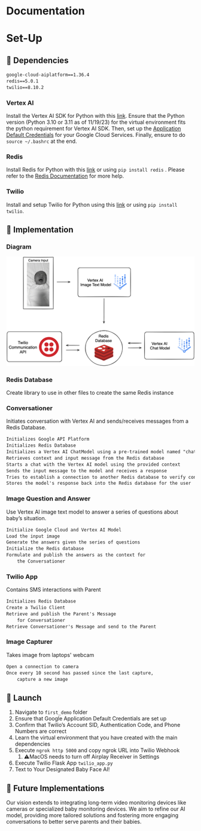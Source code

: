 # Documentation

# Set-Up

## 🔧 Dependencies

```markdown
google-cloud-aiplatform==1.36.4
redis==5.0.1
twilio==8.10.2
```

### Vertex AI

Install the Vertex AI SDK for Python with this [link](https://cloud.google.com/vertex-ai/docs/start/install-sdk). Ensure that the Python version (Python 3.10 or 3.11 as of 11/19/23) for the virtual environment fits the python requirement for Vertex AI SDK. Then, set up the [Application Default Credentials](https://cloud.google.com/docs/authentication/provide-credentials-adc) for your Google Cloud Services. Finally, ensure to do `source ~/.bashrc` at the end. 

### Redis

Install Redis for Python with this [link](https://redis.io/docs/install/install-redis/) or using `pip install redis` . Please refer to the [Redis Documentation](https://redis.io/docs/) for more help.

### Twilio

Install and setup Twilio for Python using this [link](https://www.twilio.com/docs/twilio-cli/quickstart) or using `pip install twilio`.

## 📖 Implementation

### Diagram

![Workflow](workflow.png)


### Redis Database

Create library to use in other files to create the same Redis instance

### Conversationer

Initiates conversation with Vertex AI and sends/receives messages from a Redis Database.

```markdown
Initializes Google API Platform
Initializes Redis Database
Initializes a Vertex AI ChatModel using a pre-trained model named "chat-bison"
Retrieves context and input message from the Redis database
Starts a chat with the Vertex AI model using the provided context
Sends the input message to the model and receives a response
Tries to establish a connection to another Redis database to verify connectivity.
Stores the model's response back into the Redis database for the user
```

### Image Question and Answer

Use Vertex AI image text model to answer a series of questions about baby’s situation.

```markdown
Initialize Google Cloud and Vertex AI Model
Load the input image 
Generate the answers given the series of questions 
Initialize the Redis database 
Formulate and publish the answers as the context for 
	the Conversationer 
```

### Twilio App

Contains SMS interactions with Parent

```markdown
Initializes Redis Database 
Create a Twilio Client 
Retrieve and publish the Parent's Message 
	for Conversationer
Retrieve Conversationer's Message and send to the Parent
```

### Image Capturer

Takes image from laptops' webcam 

```markdown
Open a connection to camera
Once every 10 second has passed since the last capture, 
	capture a new image
```

## 🚀 Launch

1. Navigate to `first_demo` folder
2. Ensure that Google Application Default Credentials are set up 
3. Confirm that Twilio’s Account SID, Authentication Code, and Phone Numbers are correct
4. Learn the virtual environment that you have created with the main dependencies 
5. Execute `ngrok http 5000` and copy ngrok URL into Twilio Webhook
    1. ⚠️MacOS needs to turn off Airplay Receiver in Settings
6. Execute Twilio Flask App `twilio_app.py` 
7. Text to Your Designated Baby Face AI!

## 🔮 Future Implementations

Our vision extends to integrating long-term video monitoring devices like cameras or specialized baby monitoring devices. We aim to refine our AI model, providing more tailored solutions and fostering more engaging conversations to better serve parents and their babies.
